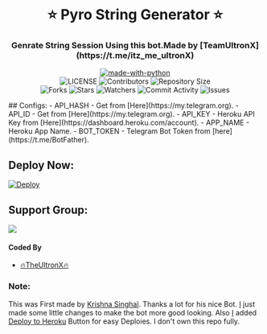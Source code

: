 <h1 align= center><b>⭐️ Pyro String Generator ⭐️</b></h1>
<h3 align = center> Genrate String Session Using this bot.Made by [TeamUltronX](https://t.me/itz_me_ultronX)</h3>

<p align="center">
<a href="https://python.org"><img src="http://forthebadge.com/images/badges/made-with-python.svg" alt="made-with-python"></a>
<br>
    <img src="https://img.shields.io/github/license/TheUltronX/PyroStringGenerator?style=for-the-badge" alt="LICENSE">
    <img src="https://img.shields.io/github/contributors/TheUltronX/pyroStringGenerator?style=for-the-badge" alt="Contributors">
    <img src="https://img.shields.io/github/repo-size/TheUltronX/PyroStringGenerator?style=for-the-badge" alt="Repository Size"> <br>
    <img src="https://img.shields.io/github/forks/TheUltronX/PyroStringGenerator?style=for-the-badge" alt="Forks">
    <img src="https://img.shields.io/github/stars/TheUltronX/PyroStringGenerator?style=for-the-badge" alt="Stars">
    <img src="https://img.shields.io/github/watchers/TheUltronX/PyroStringGenerator?style=for-the-badge" alt="Watchers">
    <img src="https://img.shields.io/github/commit-activity/w/TheUltronX/PyroStringGenerator?style=for-the-badge" alt="Commit Activity">
    <img src="https://img.shields.io/github/issues/TheUltronX/PyroStringGenerator?style=for-the-badge" alt="Issues">
</p>
## Configs:
- API_HASH
  - Get from [Here](https://my.telegram.org).
- API_ID
  - Get from [Here](https://my.telegram.org).
- API_KEY
  - Heroku API Key from [Here](https://dashboard.heroku.com/account).
- APP_NAME
  - Heroku App Name.
- BOT_TOKEN
  - Telegram Bot Token from [here](https://t.me/BotFather).

## Deploy Now:
[![Deploy](https://www.herokucdn.com/deploy/button.svg)](https://heroku.com/deploy?template=https://github.com/TheUltronX/PyroStringGenerator)

## Support Group:
<a href="https://t.me/UltronXsupport"><img src="https://img.shields.io/badge/Telegram-Join%20Telegram%20Group-blue.svg?logo=telegram"></a>

#### Coded By
- [🔥TheUltronX🔥](https://github.com/TheUltronX)
### Note:
This was First made by [Krishna Singhal](https://github.com/Krishna-Singhal). Thanks a lot for his nice Bot. [I](https://github.com/AbirHasan2005) just made some little changes to make the bot more good looking. Also [I](https://github.com/TheUltronX) added [Deploy to Heroku](https://github.com/TheUltronX/PyroStringGenerator#deploy-now) Button for easy Deploies. I don't own this repo fully.
